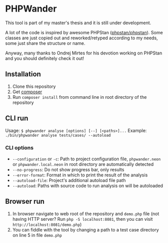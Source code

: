 # PHPWander

This tool is part of my master's thesis and it is still under development.

A lot of the code is inspired by awesome PHPStan ([phpstan/phpstan](https://github.com/phpstan/phpstan/)). Some classes are just copied out and reworked/retyped according to my needs, some just share the structure or name.

Anyway, many thanks to Ondrej Mirtes for his devotion working on PHPStan and you should definitely check it out!  

## Installation

1. Clone this repository
2. Get [composer](https://getcomposer.org/download/)
3. Run ```composer install``` from command line in root directory of the repository

## CLI run
Usage: ```$ phpwander analyse [options] [--] [<paths>]...```
Example: ```./bin/phpwander analyse tests/cases/ --autoload```

### CLI options

- ```--configuration``` or ```-c```: Path to project configuration file, ```phpwander.neon``` or ```phpwander.local.neon``` in root directory are automatically detected
- ```--no-progress```: Do not show progress bar, only results
- ```--error-format```: Format in which to print the result of the analysis
- ```--autoload-file```: Project's additional autoload file path
- ```--autoload```: Paths with source code to run analysis on will be autoloaded

## Browser run
1. In browser navigate to web root of the repository and ```demo.php``` file (not having HTTP server? Run ```php -S localhost:8081```, then you can visit ```http://localhost:8081/demo.php```)
2. You can fiddle with the tool by changing a path to a test case directory on line 5 in file ```demo.php```
